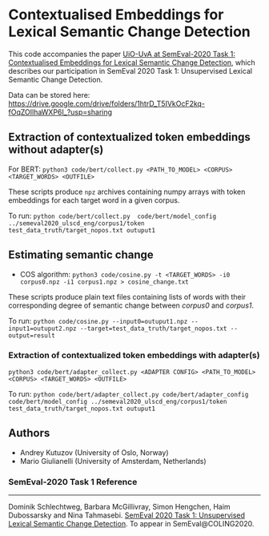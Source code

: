 # Contextualised Embeddings for Lexical Semantic Change Detection
This code accompanies the paper [UiO-UvA at SemEval-2020 Task 1: Contextualised Embeddings for Lexical Semantic Change Detection](https://arxiv.org/abs/2005.00050),
which describes our participation in SemEval 2020 Task 1: Unsupervised Lexical Semantic Change Detection.

Data can be stored here: https://drive.google.com/drive/folders/1htrD_T5IVkOcF2kq-fOqZOIlhaWXP6I_?usp=sharing



##  Extraction of contextualized token embeddings without adapter(s)

For BERT: `python3 code/bert/collect.py <PATH_TO_MODEL> <CORPUS> <TARGET_WORDS> <OUTFILE>`

These scripts produce `npz` archives containing numpy arrays with token embeddings for each target word in a given corpus.

To run:  `python code/bert/collect.py  code/bert/model_config  ../semeval2020_ulscd_eng/corpus1/token  test_data_truth/target_nopos.txt outuput1`



## Estimating semantic change
- COS algorithm: `python3 code/cosine.py -t <TARGET_WORDS> -i0 corpus0.npz -i1 corpus1.npz > cosine_change.txt`

These scripts produce plain text files containing lists of words with their corresponding degree of semantic change between
*corpus0* and *corpus1*.

To run:  `python code/cosine.py --input0=outuput1.npz --input1=outuput2.npz --target=test_data_truth/target_nopos.txt --output=result`


### Extraction of contextualized token embeddings with adapter(s)
`python3 code/bert/adapter_collect.py <ADAPTER CONFIG> <PATH_TO_MODEL> <CORPUS> <TARGET_WORDS> <OUTFILE>`

To run:  `python code/bert/adapter_collect.py code/bert/adapter_config code/bert/model_config ../semeval2020_ulscd_eng/corpus1/token  test_data_truth/target_nopos.txt outuput1`



## Authors
- Andrey Kutuzov (University of Oslo, Norway)
- Mario Giulianelli (University of Amsterdam, Netherlands)


### SemEval-2020 Task 1 Reference
--------

Dominik Schlechtweg, Barbara McGillivray, Simon Hengchen, Haim Dubossarsky and Nina Tahmasebi.
[SemEval 2020 Task 1: Unsupervised Lexical Semantic Change Detection](https://competitions.codalab.org/competitions/20948).
To appear in SemEval@COLING2020.
